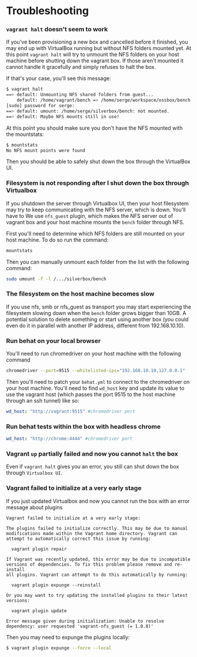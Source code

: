 # Troubleshooting


### `vagrant halt` doesn't seem to work
If you've been provisioning a new box and cancelled before it finished, you may end up with
VirtualBox running but without NFS folders mounted yet. At this point `vagrant halt` will try
to unmount the NFS folders on your host machine before shutting down the vagrant box. If those
aren't mounted it cannot handle it gracefully and simply refuses to halt the box.

If that's your case, you'll see this message:

```bash
$ vagrant halt
==> default: Unmounting NFS shared folders from guest...
    default: /home/vagrant/bench => /home/serge/workspace/ossbox/bench
[sudo] password for serge:
==> default: umount: /home/serge/silverbox/bench: not mounted.
==> default: Maybe NFS mounts still in use!
```

At this point you should make sure you don't have the NFS mounted with the mountstats:

```bash
$ mountstats
No NFS mount points were found
```

Then you should be able to safely shut down the box through the VirtualBox UI.


### Filesystem is not responding after I shut down the box through Virtualbox

If you shutdown the server through Virtualbox UI, then your host filesystem may
try to keep communicating with the NFS server, which is down. You'll have to
We use `nfs_guest` plugin, which makes the NFS server out of vagrant box and your
host machine mounts the `bench` folder through NFS.

First you'll need to determine which NFS folders are still mounted on your host
machine. To do so run the command:

```bash
mountstats
```

Then you can manually unmount each folder from the list with the following command:

```bash
sudo umount -f -l /.../silverbox/bench
```

### The filesystem on the host machine becomes slow

If you use nfs, smb or nfs_guest as transport you may start experiencing the filesystem slowing
down when the `bench` folder grows bigger than 10GB. A potential solution to delete something
or start using another box (you could even do it in parallel with another IP address, different from 192.168.10.10).

### Run behat on your local browser

You'll need to run chromedriver on your host machine with the following command

```bash
chromedriver --port=9515 --whitelisted-ips="192.168.10.10,127.0.0.1"
```

Then you'll need to patch your `behat.yml` to connect to the chromedriver on your host machine.
You'll need to find `wd_host` key and update its value to use the vagrant host
(which passes the port 9515 to the host machine through an ssh tunnel) like so:

```yml
wd_host: "http://vagrant:9515" #chromedriver port
```

### Run behat tests within the box with headless chrome

```yml
wd_host: "http://chrome:4444" #chromedriver port
```

### Vagrant `up` partially failed and now you cannot `halt` the box

Even if `vagrant halt` gives you an error, you still can shut down the box through `Virtualbox UI`.

### Vagrant failed to initialize at a very early stage

If you just updated Virtualbox and now you cannot run the box with an error message about plugins

```
Vagrant failed to initialize at a very early stage:                  
                                                                        
The plugins failed to initialize correctly. This may be due to manual
modifications made within the Vagrant home directory. Vagrant can    
attempt to automatically correct this issue by running:              
                                                                         
  vagrant plugin repair                                           
                                                                                          
If Vagrant was recently updated, this error may be due to incompatible                                
versions of dependencies. To fix this problem please remove and re-install                       
all plugins. Vagrant can attempt to do this automatically by running:                                                 
                                                                                                                         
  vagrant plugin expunge --reinstall                                                                                  
                                                                                                                                  
Or you may want to try updating the installed plugins to their latest                                                
versions:                                                                                              
                                                                                                    
  vagrant plugin update                                                                                         
                                                                                                          
Error message given during initialization: Unable to resolve dependency: user requested 'vagrant-nfs_guest (= 1.0.0)'
```

Then you may need to expunge the plugins locally:


```bash
$ vagrant plugin expunge --force --local
```
